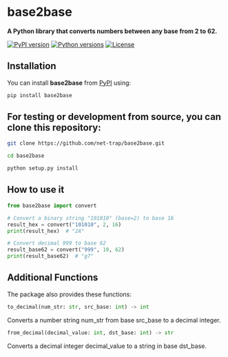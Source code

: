 # base2base

**A Python library that converts numbers between any base from 2 to 62.**

[![PyPI version](https://img.shields.io/pypi/v/base2base)](https://pypi.org/project/base2base/)
[![Python versions](https://img.shields.io/pypi/pyversions/base2base)](https://pypi.org/project/base2base/)
[![License](https://img.shields.io/github/license/net-trap/base2base)](LICENSE)

## Installation

You can install **base2base** from [PyPI](https://pypi.org/) using:

```bash
pip install base2base
```

## For testing or development from source, you can clone this repository:

```bash
git clone https://github.com/net-trap/base2base.git
```
```bash
cd base2base
```
```bash
python setup.py install
```

## How to use it

```python
from base2base import convert

# Convert a binary string "101010" (base=2) to base 16
result_hex = convert("101010", 2, 16)
print(result_hex)  # "2A"

# Convert decimal 999 to base 62
result_base62 = convert("999", 10, 62)
print(result_base62)  # "g7"
```

## Additional Functions

The package also provides these functions:

```python
to_decimal(num_str: str, src_base: int) -> int
```
Converts a number string num_str from base src_base to a decimal integer.

```python
from_decimal(decimal_value: int, dst_base: int) -> str
```
Converts a decimal integer decimal_value to a string in base dst_base.
